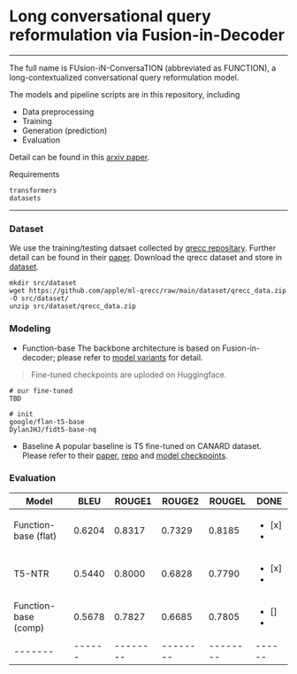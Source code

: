 # Long conversational query reformulation via Fusion-in-Decoder
---
The full name is FUsion-iN-ConversaTION (abbreviated as FUNCTION), a long-contextualized conversational query reformulation model. 

The models and pipeline scripts are in this repository, including
* Data preprocessing
* Training
* Generation (prediction)
* Evaluation

Detail can be found in this [arxiv paper](#).

Requirements
```
transformers
datasets
```

---
### Dataset
We use the training/testing datsaet collected by [qrecc repositary](https://github.com/apple/ml-qrecc/tree/main). 
Further detail can be found in their [paper](https://arxiv.org/abs/2010.04898).
Download the qrecc dataset and store in [dataset](src/dataset/).
```
mkdir src/dataset
wget https://github.com/apple/ml-qrecc/raw/main/dataset/qrecc_data.zip -O src/dataset/
unzip src/dataset/qrecc_data.zip
```
### Modeling
- Function-base
The backbone architecture is based on Fusion-in-decoder; please refer to [model variants](src/models/) for detail.

> Fine-tuned checkpoints are uploded on Huggingface.
```
# our fine-tuned
TBD

# init
google/flan-t5-base
DylanJHJ/fidt5-base-nq
```

- Baseline
A popular baseline is T5 fine-tuned on CANARD dataset. Please refer to their [paper](#), [repo](#) and [model checkpoints](castorini/t5-base-canard).


### Evaluation
| Model | BLEU | ROUGE1 | ROUGE2 | ROUGEL | DONE |
|-------|------|--------|--------|--------|------|
| Function-base (flat) | 0.6204 | 0.8317 | 0.7329 | 0.8185 | <ul><li>[x]</li><li> | 
| T5-NTR               | 0.5440 | 0.8000 | 0.6828 | 0.7790 | <ul><li>[x]</li><li> | 
| Function-base (comp) | 0.5678 | 0.7827 | 0.6685 | 0.7805 | <ul><li>[]</li><li> | 
|-------|------|--------|--------|--------|------|

